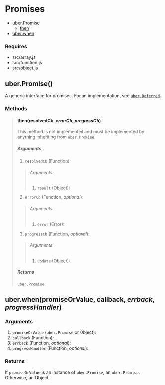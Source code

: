 # Promises

* [uber.Promise](#Promise)
	* [then](#then)
* [uber.when](#when)

### Requires
* src/array.js
* src/function.js
* src/object.js

## <a name="Promise">uber.Promise()</a>
A generic interface for promises.  For an implementation, see [`uber.Deferred`][1].

### Methods

> #### <a name="then">then(resolvedCb, *errorCb*, *progressCb*)</a>
> This method is not implemented and must be implemented by anything inheriting from `uber.Promise`.
> 
> ##### Arguments
> 1. `resolvedCb` (Function):
> > ###### Arguments
> > 1. `result` (Object):
> 
> 2. `errorCb` (Function, *optional*):
> > ###### Arguments
> > 1. `error` (Error):
> 
> 3. `progressCb` (Function, *optional*):
> > ###### Arguments
> > 1. `update` (Object):
> 
> ##### Returns
> `uber.Promise`


## <a name="when">uber.when(promiseOrValue, callback, *errback*, *progressHandler*)</a>

### Arguments
1. `promiseOrValue` (`uber.Promise` or Object):
2. `callback` (Function):
3. `errback` (Function, *optional*):
4. `progressHandler` (Function, *optional*):

### Returns
If `promiseOrValue` is an instance of `uber.Promise`, an `uber.Promise`.  Otherwise, an Object.


[1]: deferred.md
